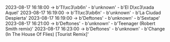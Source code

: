 2023-08-17 16:18:00 -> b'Tl\xc3\xb6n' - b'unknown' - b'El D\xc3\xada Aquel'
2023-08-17 16:19:00 -> b'Tl\xc3\xb6n' - b'unknown' - b'La Ciudad Despierta'
2023-08-17 16:19:00 -> b'Deftones' - b'unknown' - b'Sextape'
2023-08-17 16:21:00 -> b'Deftones' - b'unknown' - b'Teenager (Robert Smith remix)'
2023-08-17 16:23:00 -> b'Deftones' - b'unknown' - b'Change (In The House Of Flies) [Tourist Remix]'
